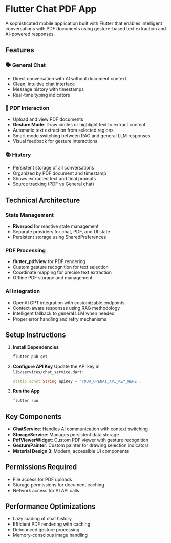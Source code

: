 # Flutter Chat PDF App

A sophisticated mobile application built with Flutter that enables intelligent conversations with PDF documents using gesture-based text extraction and AI-powered responses.

## Features

### 🗣️ General Chat
- Direct conversation with AI without document context
- Clean, intuitive chat interface
- Message history with timestamps
- Real-time typing indicators

### 📄 PDF Interaction
- Upload and view PDF documents
- **Gesture Mode**: Draw circles or highlight text to extract content
- Automatic text extraction from selected regions
- Smart mode switching between RAG and general LLM responses
- Visual feedback for gesture interactions

### 📚 History
- Persistent storage of all conversations
- Organized by PDF document and timestamp
- Shows extracted text and final prompts
- Source tracking (PDF vs General chat)

## Technical Architecture

### State Management
- **Riverpod** for reactive state management
- Separate providers for chat, PDF, and UI state
- Persistent storage using SharedPreferences

### PDF Processing
- **flutter_pdfview** for PDF rendering
- Custom gesture recognition for text selection
- Coordinate mapping for precise text extraction
- Offline PDF storage and management

### AI Integration
- OpenAI GPT integration with customizable endpoints
- Context-aware responses using RAG methodology
- Intelligent fallback to general LLM when needed
- Proper error handling and retry mechanisms

## Setup Instructions

1. **Install Dependencies**
   ```bash
   flutter pub get
   ```

2. **Configure API Key**
   Update the API key in `lib/services/chat_service.dart`:
   ```dart
   static const String apiKey = 'YOUR_OPENAI_API_KEY_HERE';
   ```

3. **Run the App**
   ```bash
   flutter run
   ```

## Key Components

- **ChatService**: Handles AI communication with context switching
- **StorageService**: Manages persistent data storage
- **PdfViewerWidget**: Custom PDF viewer with gesture recognition
- **GesturePainter**: Custom painter for drawing selection indicators
- **Material Design 3**: Modern, accessible UI components

## Permissions Required

- File access for PDF uploads
- Storage permissions for document caching
- Network access for AI API calls

## Performance Optimizations

- Lazy loading of chat history
- Efficient PDF rendering with caching
- Debounced gesture processing
- Memory-conscious image handling